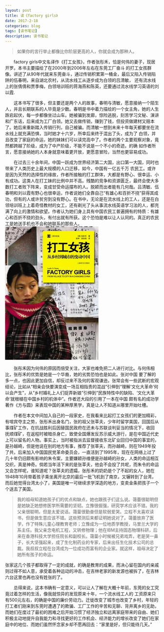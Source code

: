 ```yaml
---
layout: post
title: 读《factory girls》   
date: 2017-2-18
categories: blog
tags: [读书笔记]
description: 读书笔记
---
```


> 如果你的言行举止都像比你阶层更高的人，你就会成为那种人。

&emsp;&emsp;factory girls中文名译作《打工女孩》，作者张彤禾，恰是何伟的妻子，现居开罗。本书主要描绘了在2000年到2006年左右在东莞工厂奋斗
的打工女孩群像。讲述了从90年代就来东莞奋斗，通过传销积累第一桶金，最后又陷入传销陷阱的伍春明，来自湖北农村，从流水线工从逐步成为白领的吕清敏，
还有流水线上的张倩倩和贾季梅，白领培训班的蒋海燕和陈英，还要通过流水线学习英语的刘以霞.       

&emsp;&emsp;这本书写了很多，但主要还是两个人的故事，春明与清敏，愿意接纳一个陌生人，并且长期联系的人毕竟是少数。春明是书中着力描绘的一个女主角，她的人生跌宕起伏，每一步都像坐过山车。她被骗到发廊，惊险逃脱，刻苦学习文秘、演讲和广东话，后来成为工厂白领。她又去做传销，赚到了钱，但投资做建材又赔本了。她后来重新踏入传销行列，自己被骗。而清敏一想到未来十年每天都要坐在流水线上就充满恐惧，当时她才十六岁，所幸后来终于混出了头，成为了
白领，并且改变了家庭的命运，她的妹妹们可以读完高中了。作者的两个主要观察对象，竟然都跨越了阶级，成为了中产阶级，不能不说是一个不小的奇迹。的确
如作者所言，愿意接纳她的人本身就意味着更开放，更愿意冒险，当然也更容易成功。        

&emsp;&emsp;在过去三十余年间，中国一跃成为世界经济第二大国，出口第一大国，同时也带来了人类历史上最大规模的人口迁移，如今，中国有一亿五千万
农民工。或许是因为天然的选择性的缘故，作者所接触的打工群体，大都是有野心、很幸运、小有成功。这类人在打工妹的比例中并不高。残酷的竞争和资源匮乏，最终会使大多数打工者败下阵来，变成甘受命运摆布的人。脱颖而出者能有几何哉。吕清敏、伍春明和刘以霞有野心也很幸运，作者说她们全靠自己“有雄心和百折不挠”获得其成功，但有的人或许贫穷到没有野心。在书中，无论是在流水线上的工人，还是在白领培训班上上着奇怪教材的女工，还有剃光了头从事流水线英语学习法的人，都充满了向上的激情和欲望。作者认为她们身上具有中国农民工普遍拥有的特质：有雄心和百折不挠的劲头，有付出就有所获。这个恐怕是难以让人认同的。真正的农民工是她送手机也不会和她联系的那些人。      
![](https://raw.githubusercontent.com/whuhan2013/ImageRepertory/master/blog/blog32.jpg)       

&emsp;&emsp;张彤禾因为何伟的原因而倍受关注，大家也难免把二人进行对比。与何伟相比，张彤禾的优势是她是一个华裔，她的劣势恐怕也是如此。张对中国
要了解的多一点，也因此更加自信，却反过来不及何的客观谦逊。张常会有一些武断的宏观结论，比如从“相亲会快要演变成一场互相指责的混战”引伸到“理解‘文化大革命’何以会产生”，从“乡村婚礼上人们捉弄新娘”引伸到“民族特性中的缺陷、‘文化大革命’就根植在中国乡村的机体中”。作者还大段的引用了一本在中国
颇有名的成功学著作《方与圆》来表现中国的某种厚黑学，真是让人不知道从哪里开始吐槽。        

&emsp;&emsp;作者在本文中间加入自己的一段家史，在我看来比起打工女孩们的更加精彩，有喧宾夺主之势，张彤禾出身名门，张的祖父张莘夫，少年时留学美国，回国后从事煤矿工作，在抗战胜利后因替国民政府在还未与苏联谈判妥当的情况下，收回
抚顺煤矿，在返程时被暗杀身亡，致使全国爆发反苏示威大游行，是在中国近代史上可以留名的人物。事实上，当时被指派去监督接收东北矿业回归中国的事宜的，是孙越崎，但是他说在别的地方有事，推荐了张莘夫，而孙越崎，则在1949年投了共，后来加入中国国民党革命委员会，一直活到了1995年，现在在网络上过了几十年仍旧颇有影响的朱令案，主要嫌颖孙维便是孙越崎的孙女，人类的命运相互交织，真是神奇。倘若当年活下来的是张莘夫，他会不会投了共呢，而朱令的命运
又会怎样呢，谁知道呢？张莘夫的遗孀，张彤禾的奶奶是个了不起的女人，她在1948年10月带着孩子乘坐离开北京的最后一批飞机到了南京，又辗转到了台湾，
而后她觉得台湾太小了，美国是唯一可继续求学深造的地方，变卖金条把孩子一个个送去了美国，

> 我的祖母知道她孩子们的优点和缺点，她也跟孩子们这么说。蔼蕾很聪明但是她缺乏她想修医学所需要的坚韧。立豫很倔强，研究学术应该不错。我的父亲很聪明，但是太爱说话。蔼蓥很勤奋但是软弱爱哭。立程不太喜欢读书，但是做生意应该不错。这些预测后来都证明她说对了。蔼蕾放弃了医学，作了特殊儿童心理教育老师；立豫成为一位地质学教授，马里兰大学的系主任。我父亲念电机工程，又转修物理；他在IBM主持固态物理科研，后来在香港科技大学担任院长和副校长。蔼蓥小时候被兄弟戏弄，老是哭一鼻子，长大坚强起来，成了生化制药业的专家，后来出任生化技术公司的总裁。我叔叔立程在台湾成为一位成功而富有的企业家。就这样，祖母决定了她所有孩子的命运。

张家这几个孩子都取得了一定的成就，的确是教育的成果，而决心留在国内的亲戚则过得不如人意，承受着各种运动的冲击，在吉林老家的新发源也被拆了，在吉林六台这里也再也没有姓张的了。           

&emsp;&emsp;总得来说，这本书确有一定意义，可以让人了解在大概十年前，东莞的女工究竟过着怎样的生活，像我就惊异的发现原来十年，一个流水线工人的
工资原来只有500元左右，的确是中国的廉价劳动力。迁徙改变了城市也改变了乡村，年轻的打工者们刚来到东莞时遭遇了的欺骗、工厂工作的辛苦和无聊、背井离乡的无助，而她们在度过了最初的困难之后开始习惯了经济独立和远离家庭带来的自由、她们积极主动地提升自我能力和寻找更好的工作机会、经济能力的增长改变了她们在家庭中的地位、而她们虽然怀念家乡却不愿再回去：“家里是好，但只能待几天。”


